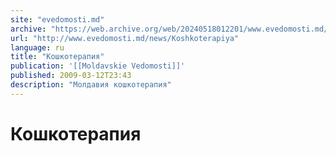 ```yaml
---
site: "evedomosti.md"
archive: "https://web.archive.org/web/20240518012201/www.evedomosti.md/news/Koshkoterapiya"
url: "http://www.evedomosti.md/news/Koshkoterapiya"
language: ru
title: "Кошкотерапия"
publication: '[[Moldavskie Vedomosti]]'
published: 2009-03-12T23:43
description: "Молдавия кошкотерапия"
---
```


# Кошкотерапия

